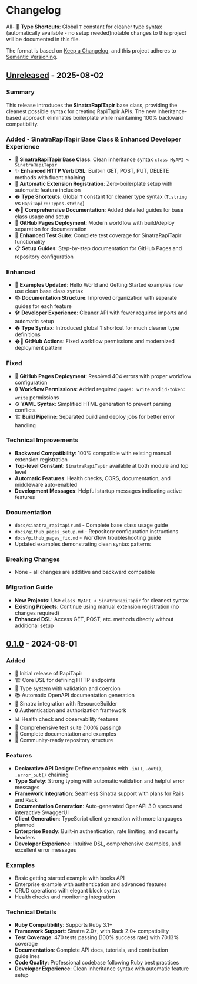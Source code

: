 # Changelog

All- 📏 **Type Shortcuts**: Global `T` constant for cleaner type syntax (automatically available - no setup needed)notable changes to this project will be documented in this file.

The format is based on [Keep a Changelog](https://keepachangelog.com/en/1.0.0/),
and this project adheres to [Semantic Versioning](https://semver.org/spec/v2.0.0.html).

## [Unreleased] - 2025-08-02

### Summary
This release introduces the **SinatraRapiTapir** base class, providing the cleanest possible syntax for creating RapiTapir APIs. The new inheritance-based approach eliminates boilerplate while maintaining 100% backward compatibility.

### Added - SinatraRapiTapir Base Class & Enhanced Developer Experience
- 🎯 **SinatraRapiTapir Base Class**: Clean inheritance syntax `class MyAPI < SinatraRapiTapir`
- ✨ **Enhanced HTTP Verb DSL**: Built-in GET, POST, PUT, DELETE methods with fluent chaining
- 🔧 **Automatic Extension Registration**: Zero-boilerplate setup with automatic feature inclusion
- � **Type Shortcuts**: Global `T` constant for cleaner type syntax (`T.string` vs `RapiTapir::Types.string`)
- �📖 **Comprehensive Documentation**: Added detailed guides for base class usage and setup
- 🚀 **GitHub Pages Deployment**: Modern workflow with build/deploy separation for documentation
- 🧪 **Enhanced Test Suite**: Complete test coverage for SinatraRapiTapir functionality
- 📋 **Setup Guides**: Step-by-step documentation for GitHub Pages and repository configuration

### Enhanced
- 🔄 **Examples Updated**: Hello World and Getting Started examples now use clean base class syntax
- 📚 **Documentation Structure**: Improved organization with separate guides for each feature
- 🛠️ **Developer Experience**: Cleaner API with fewer required imports and automatic setup
- � **Type Syntax**: Introduced global `T` shortcut for much cleaner type definitions
- �🔧 **GitHub Actions**: Fixed workflow permissions and modernized deployment pattern

### Fixed
- 📄 **GitHub Pages Deployment**: Resolved 404 errors with proper workflow configuration
- 🔒 **Workflow Permissions**: Added required `pages: write` and `id-token: write` permissions
- ⚙️ **YAML Syntax**: Simplified HTML generation to prevent parsing conflicts
- 🏗️ **Build Pipeline**: Separated build and deploy jobs for better error handling

### Technical Improvements
- **Backward Compatibility**: 100% compatible with existing manual extension registration
- **Top-level Constant**: `SinatraRapiTapir` available at both module and top level
- **Automatic Features**: Health checks, CORS, documentation, and middleware auto-enabled
- **Development Messages**: Helpful startup messages indicating active features

### Documentation
- `docs/sinatra_rapitapir.md` - Complete base class usage guide
- `docs/github_pages_setup.md` - Repository configuration instructions  
- `docs/github_pages_fix.md` - Workflow troubleshooting guide
- Updated examples demonstrating clean syntax patterns

### Breaking Changes
- None - all changes are additive and backward compatible

### Migration Guide
- **New Projects**: Use `class MyAPI < SinatraRapiTapir` for cleanest syntax
- **Existing Projects**: Continue using manual extension registration (no changes required)
- **Enhanced DSL**: Access GET, POST, etc. methods directly without additional setup

## [0.1.0] - 2024-08-01

### Added
- 🎉 Initial release of RapiTapir
- 🏗️ Core DSL for defining HTTP endpoints
- 🔧 Type system with validation and coercion
- 📚 Automatic OpenAPI documentation generation
- 🚀 Sinatra integration with ResourceBuilder
- 🔒 Authentication and authorization framework
- 📊 Health check and observability features
- 🧪 Comprehensive test suite (100% passing)
- 📖 Complete documentation and examples
- 🤝 Community-ready repository structure

### Features
- **Declarative API Design**: Define endpoints with `.in()`, `.out()`, `.error_out()` chaining
- **Type Safety**: Strong typing with automatic validation and helpful error messages
- **Framework Integration**: Seamless Sinatra support with plans for Rails and Rack
- **Documentation Generation**: Auto-generated OpenAPI 3.0 specs and interactive SwaggerUI
- **Client Generation**: TypeScript client generation with more languages planned
- **Enterprise Ready**: Built-in authentication, rate limiting, and security headers
- **Developer Experience**: Intuitive DSL, comprehensive examples, and excellent error messages

### Examples
- Basic getting started example with books API
- Enterprise example with authentication and advanced features
- CRUD operations with elegant block syntax
- Health checks and monitoring integration

### Technical Details
- **Ruby Compatibility**: Supports Ruby 3.1+
- **Framework Support**: Sinatra 2.0+, with Rack 2.0+ compatibility
- **Test Coverage**: 470 tests passing (100% success rate) with 70.13% coverage
- **Documentation**: Complete API docs, tutorials, and contribution guidelines  
- **Code Quality**: Professional codebase following Ruby best practices
- **Developer Experience**: Clean inheritance syntax with automatic feature setup

[Unreleased]: https://github.com/riccardomerolla/rapitapir/compare/v0.1.0...HEAD
[0.1.0]: https://github.com/riccardomerolla/rapitapir/releases/tag/v0.1.0
